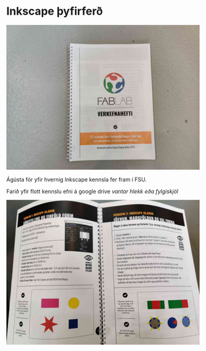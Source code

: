 # Inkscape þyfirferð

![alt text](../img/inkscape/forsida.jpg)

Ágústa fór yfir hvernig Inkscape kennsla fer fram í FSU.

Farið yfir flott kennslu efni á google drive *vantar hlekk eða fylgiskjöl*

![alt text](../img/inkscape/hefti.jpg)
